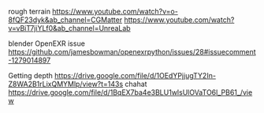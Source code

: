 rough terrain 
https://www.youtube.com/watch?v=o-8fQF23dyk&ab_channel=CGMatter
https://www.youtube.com/watch?v=vBiT7jiYLf0&ab_channel=UnreaLab

blender OpenEXR issue
https://github.com/jamesbowman/openexrpython/issues/28#issuecomment-1279014897


Getting depth 
https://drive.google.com/file/d/1OEdYPjjugTY2In-Z8WA2B1rLixQMYMlp/view?t=143s
chahat 
https://drive.google.com/file/d/1BqEX7ba4e3BLU1wlsUlOVaTO6l_PB61_/view
